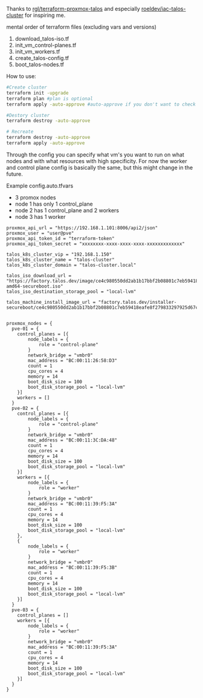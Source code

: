 Thanks to
[rgl/terraform-proxmox-talos](https://github.com/rgl/terraform-proxmox-talos) and especially [roeldev/iac-talos-cluster](https://github.com/roeldev/iac-talos-cluster) for inspiring me.


mental order of terraform files (excluding vars and versions)
1. download_talos-iso.tf
2. init_vm_control-planes.tf
3. init_vm_workers.tf
4. create_talos-config.tf
5. boot_talos-nodes.tf


How to use:

```bash
#Create cluster
terraform init -upgrade
terraform plan #plan is optional
terraform apply -auto-approve #auto-approve if you don't want to check the changes

#Destory cluster
terraform destroy -auto-approve

# Recreate 
terraform destroy -auto-approve
terraform apply -auto-approve
```

Through the config you can specify what vm's you want to run on what nodes and with what resources with high specificity.
For now the worker and control plane config is basically the same, but this might change in the future.

Example config.auto.tfvars
- 3 promox nodes
- node 1 has only 1 control_plane
- node 2 has 1 control_plane and 2 workers
- node 3 has 1 worker
```HCL
proxmox_api_url = "https://192.168.1.101:8006/api2/json"
proxmox_user = "user@pve"
proxmox_api_token_id = "terraform-token"
proxmox_api_token_secret = "xxxxxxxx-xxxx-xxxx-xxxx-xxxxxxxxxxxxx"

talos_k8s_cluster_vip = "192.168.1.150"
talos_k8s_cluster_name = "talos-cluster"
talos_k8s_cluster_domain = "talos-cluster.local"

talos_iso_download_url = "https://factory.talos.dev/image/ce4c980550dd2ab1b17bbf2b08801c7eb59418eafe8f279833297925d67c7515/v%version%/metal-amd64-secureboot.iso"
talos_iso_destination_storage_pool = "local-lvm"

talos_machine_install_image_url = "factory.talos.dev/installer-secureboot/ce4c980550dd2ab1b17bbf2b08801c7eb59418eafe8f279833297925d67c7515:v%version%"


proxmox_nodes = {
  pve-01 = {
    control_planes = [{
        node_labels = {
            role = "control-plane"
        }
        network_bridge = "vmbr0"
        mac_address = "BC:00:11:26:58:D3"
        count = 1
        cpu_cores = 4
        memory = 14
        boot_disk_size = 100
        boot_disk_storage_pool = "local-lvm"
    }]
    workers = []
  }
  pve-02 = {
    control_planes = [{
        node_labels = {
            role = "control-plane"
        }
        network_bridge = "vmbr0"
        mac_address = "BC:00:11:3C:DA:48"
        count = 1
        cpu_cores = 4
        memory = 14
        boot_disk_size = 100
        boot_disk_storage_pool = "local-lvm"
    }]
    workers = [{
        node_labels = {
            role = "worker"
        }
        network_bridge = "vmbr0"
        mac_address = "BC:00:11:39:F5:3A"
        count = 1
        cpu_cores = 4
        memory = 14
        boot_disk_size = 100
        boot_disk_storage_pool = "local-lvm"
    },
    {
        node_labels = {
            role = "worker"
        }
        network_bridge = "vmbr0"
        mac_address = "BC:00:11:39:F5:3B"
        count = 1
        cpu_cores = 4
        memory = 14
        boot_disk_size = 100
        boot_disk_storage_pool = "local-lvm"
    }]
  }
  pve-03 = {
    control_planes = []
    workers = [{
        node_labels = {
            role = "worker"
        }
        network_bridge = "vmbr0"
        mac_address = "BC:00:11:39:F5:3A"
        count = 1
        cpu_cores = 4
        memory = 14
        boot_disk_size = 100
        boot_disk_storage_pool = "local-lvm"
    }]
  }
}

```